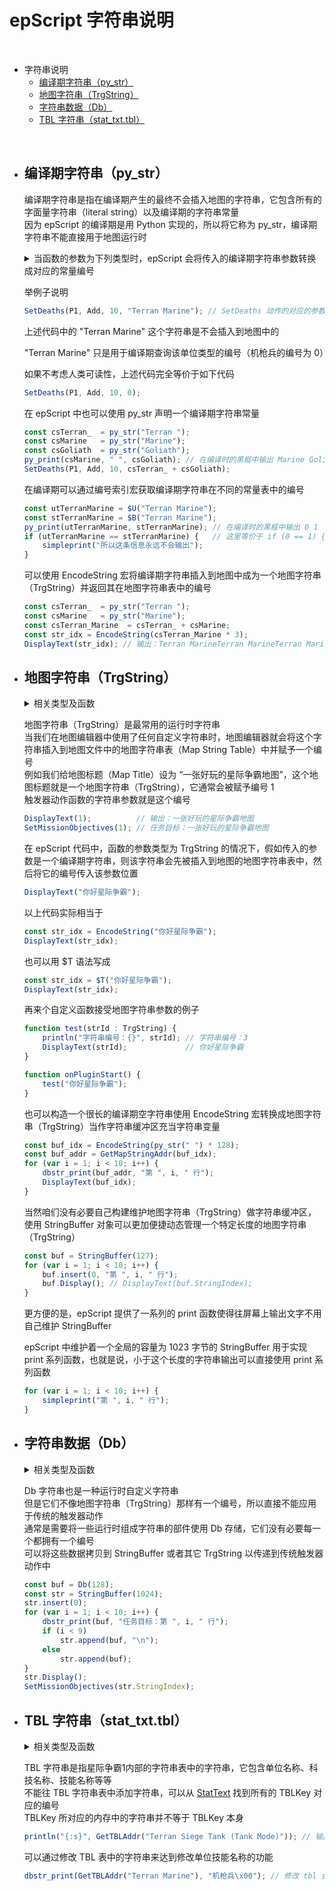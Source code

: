 # epScript 字符串说明


<br />

- 字符串说明
    - [编译期字符串（py_str）](#%E7%BC%96%E8%AF%91%E6%9C%9F%E5%AD%97%E7%AC%A6%E4%B8%B2py_str)
    - [地图字符串（TrgString）](#%E5%9C%B0%E5%9B%BE%E5%AD%97%E7%AC%A6%E4%B8%B2trgstring)
    - [字符串数据（Db）](#%E5%AD%97%E7%AC%A6%E4%B8%B2%E6%95%B0%E6%8D%AEdb)
    - [TBL 字符串（stat_txt.tbl）](#tbl-%E5%AD%97%E7%AC%A6%E4%B8%B2stat_txttbl)

<br />

- ## 编译期字符串（py_str）

    编译期字符串是指在编译期产生的最终不会插入地图的字符串，它包含所有的字面量字符串（literal string）以及编译期的字符串常量  
    因为 epScript 的编译期是用 Python 实现的，所以将它称为 py_str，编译期字符串不能直接用于地图运行时  

    <details> <summary>当函数的参数为下列类型时，epScript 会将传入的编译期字符串参数转换成对应的常量编号</summary>

    - [TrgUnit](Constants-Reference/TrgUnit.md)  
    - [TrgLocation](Constants-Reference.md#trglocation-位置区域)  
    - [TrgSwitch](Constants-Reference.md#trgswitch-开关)  
    - [TrgAIScript](Constants-Reference/TrgAIScript.md)  
    - [Weapon](Constants-Reference/Weapon.md)  
    - [Tech](Constants-Reference/Tech.md)  
    - [Upgrade](Constants-Reference/Upgrade.md)  
    - [UnitOrder](Constants-Reference/UnitOrder.md)  
    - [Flingy](Constants-Reference/Flingy.md)  
    - [Image](Constants-Reference/Image.md)  
    - [Icon](Constants-Reference/Icon.md)  
    - [Iscript](Constants-Reference/Iscript.md)  
    - [Portrait](Constants-Reference/Portrait.md)  
    - [Sprites](Constants-Reference/Sprites.md)  
    - [StatText](Constants-Reference/StatText.md)  
    </details>

    举例子说明

    ```JavaScript
    SetDeaths(P1, Add, 10, "Terran Marine"); // SetDeaths 动作的对应的参数的类型是 TrgUnit，所以它会在编译期被替换成 TrgUnit 表中对应的整数编号传入
    ```

    上述代码中的 "Terran Marine" 这个字符串是不会插入到地图中的

    "Terran Marine" 只是用于编译期查询该单位类型的编号（机枪兵的编号为 0）

    如果不考虑人类可读性，上述代码完全等价于如下代码

    ```JavaScript
    SetDeaths(P1, Add, 10, 0);
    ```

    在 epScript 中也可以使用 py_str 声明一个编译期字符串常量

    ```JavaScript
    const csTerran_  = py_str("Terran ");
    const csMarine   = py_str("Marine");
    const csGoliath  = py_str("Goliath");
    py_print(csMarine, " ", csGoliath); // 在编译时的黑框中输出 Marine Goliath
    SetDeaths(P1, Add, 10, csTerran_ + csGoliath);
    ```

    在编译期可以通过编号索引宏获取编译期字符串在不同的常量表中的编号

    ```JavaScript
    const utTerranMarine = $U("Terran Marine");
    const stTerranMarine = $B("Terran Marine");
    py_print(utTerranMarine, stTerranMarine); // 在编译时的黑框中输出 0 1
    if (utTerranMarine == stTerranMarine) {   // 这里等价于 if (0 == 1) {
        simpleprint("所以这条信息永远不会输出");
    }
    ```

    可以使用 EncodeString 宏将编译期字符串插入到地图中成为一个地图字符串（TrgString）并返回其在地图字符串表中的编号

    ```JavaScript
    const csTerran_  = py_str("Terran ");
    const csMarine   = py_str("Marine");
    const csTerran_Marine  = csTerran_ + csMarine;
    const str_idx = EncodeString(csTerran_Marine * 3);
    DisplayText(str_idx); // 输出：Terran MarineTerran MarineTerran Marine
    ```



- ## 地图字符串（TrgString）

    <details> <summary>相关类型及函数</summary>

    - TrgString  
    - StringBuffer  
    - $T(cstr : [literal](Syntax.md#字面量字符串literal-string))
    - EncodeString(cstr: py_str)
    - GetStringIndex(cstr: py_str)
    - GetMapStringAddr(str: TrgString)
    </details>
    
    地图字符串（TrgString）是最常用的运行时字符串  
    当我们在地图编辑器中使用了任何自定义字符串时，地图编辑器就会将这个字符串插入到地图文件中的地图字符串表（Map String Table）中并赋予一个编号  
    例如我们给地图标题（Map Title）设为 “一张好玩的星际争霸地图”，这个地图标题就是一个地图字符串（TrgString），它通常会被赋予编号 1  
    触发器动作函数的字符串参数就是这个编号

    ```JavaScript
    DisplayText(1);          // 输出：一张好玩的星际争霸地图
    SetMissionObjectives(1); // 任务目标：一张好玩的星际争霸地图
    ```

    在 epScript 代码中，函数的参数类型为 TrgString 的情况下，假如传入的参数是一个编译期字符串，则该字符串会先被插入到地图的地图字符串表中，然后将它的编号传入该参数位置

    ```JavaScript
    DisplayText("你好星际争霸");
    ```

    以上代码实际相当于

    ```JavaScript
    const str_idx = EncodeString("你好星际争霸");
    DisplayText(str_idx);
    ```

    也可以用 $T 语法写成

    ```JavaScript
    const str_idx = $T("你好星际争霸");
    DisplayText(str_idx);
    ```

    再来个自定义函数接受地图字符串参数的例子

    ```JavaScript
    function test(strId : TrgString) {
        println("字符串编号：{}", strId); // 字符串编号：3
        DisplayText(strId);             // 你好星际争霸
    }

    function onPluginStart() {
        test("你好星际争霸");
    }
    ```

    也可以构造一个很长的编译期空字符串使用 EncodeString 宏转换成地图字符串（TrgString）当作字符串缓冲区充当字符串变量

    ```JavaScript
    const buf_idx = EncodeString(py_str(" ") * 128);
    const buf_addr = GetMapStringAddr(buf_idx);
    for (var i = 1; i < 10; i++) {
        dbstr_print(buf_addr, "第 ", i, " 行");
        DisplayText(buf_idx);
    }
    ```

    当然咱们没有必要自己构建维护地图字符串（TrgString）做字符串缓冲区，使用 StringBuffer 对象可以更加便捷动态管理一个特定长度的地图字符串（TrgString）

    ```JavaScript
    const buf = StringBuffer(127);
    for (var i = 1; i < 10; i++) {
        buf.insert(0, "第 ", i, " 行");
        buf.Display(); // DisplayText(buf.StringIndex);
    }
    ```

    更方便的是，epScript 提供了一系列的 print 函数使得往屏幕上输出文字不用自己维护 StringBuffer

    epScript 中维护着一个全局的容量为 1023 字节的 StringBuffer 用于实现 print 系列函数，也就是说，小于这个长度的字符串输出可以直接使用 print 系列函数

    ```JavaScript
    for (var i = 1; i < 10; i++) {
        simpleprint("第 ", i, " 行");
    }
    ```



- ## 字符串数据（Db）
    <details> <summary>相关类型及函数</summary>

    - Db  
    - dbstr_addstr(dst, src)  
    - dbstr_addstr_epd(dst, srcepd)  
    - dbstr_adddw(dst, number)  
    - dbstr_addptr(dst, ptr)  
    - dbstr_print(dst, *args)  
    - sprintf(dst, format_string, *args)  
    </details>

    Db 字符串也是一种运行时自定义字符串  
    但是它们不像地图字符串（TrgString）那样有一个编号，所以直接不能应用于传统的触发器动作  
    通常是需要将一些运行时组成字符串的部件使用 Db 存储，它们没有必要每一个都拥有一个编号  
    可以将这些数据拷贝到 StringBuffer 或者其它 TrgString 以传递到传统触发器动作中  

    ```JavaScript
    const buf = Db(128);
    const str = StringBuffer(1024);
    str.insert(0);
    for (var i = 1; i < 10; i++) {
        dbstr_print(buf, "任务目标：第 ", i, " 行");
        if (i < 9)
            str.append(buf, "\n");
        else
            str.append(buf);
    }
    str.Display();
    SetMissionObjectives(str.StringIndex);
    ```



- ## TBL 字符串（stat_txt.tbl）
    <details> <summary>相关类型及函数</summary>

    - $B([TBLKey](Constants-Reference/StatText.md) : [literal](Syntax.md#literal-strings))
    - EncodeTBL([TBLKey](Constants-Reference/StatText.md) : py_str)
    - GetTBLAddr([TBLKey或TBL编号](Constants-Reference/StatText.md))
    - settbl([TBLKey或TBL编号](Constants-Reference/StatText.md), 偏移地址, *args)
    - settbl2([TBLKey或TBL编号](Constants-Reference/StatText.md), 偏移地址, *args)
    </details>

    TBL 字符串是指星际争霸1内部的字符串表中的字符串，它包含单位名称、科技名称、技能名称等等  
    不能往 TBL 字符串表中添加字符串，可以从 [StatText](Constants-Reference/StatText.md) 找到所有的 TBLKey 对应的编号  
    TBLKey 所对应的内存中的字符串并不等于 TBLKey 本身  

    ```JavaScript
    println("{:s}", GetTBLAddr("Terran Siege Tank (Tank Mode)")); // 输出：Terran Siege Tank
    ```

    可以通过修改 TBL 表中的字符串来达到修改单位技能名称的功能

    ```JavaScript
    dbstr_print(GetTBLAddr("Terran Marine"), "机枪兵\x00"); // 修改 tbl 会导致本地化失效，所有没有修改的单位技能名称变为英文，强烈不建议修改 tbl
    ```

    

  



